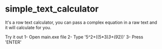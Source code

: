 # simple_text_calculator
It's a row text calculator, you can pass a complex equation in a raw text and it will calculate for you.

Try it out
	1- Open main.exe file
	2- Type '5^2+((5*3)*3+(9*2))'
	3- Press 'ENTER'